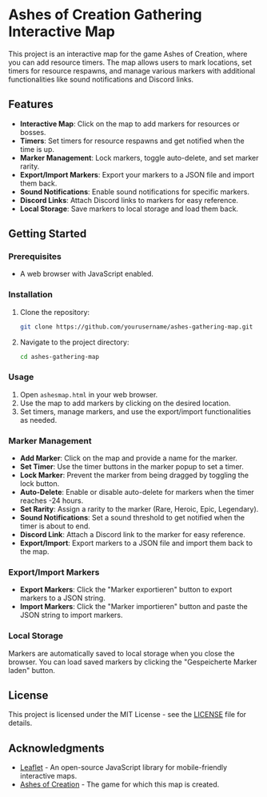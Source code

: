 # Ashes of Creation Gathering Interactive Map

This project is an interactive map for the game Ashes of Creation, where you can add resource timers. The map allows users to mark locations, set timers for resource respawns, and manage various markers with additional functionalities like sound notifications and Discord links.

## Features

- **Interactive Map**: Click on the map to add markers for resources or bosses.
- **Timers**: Set timers for resource respawns and get notified when the time is up.
- **Marker Management**: Lock markers, toggle auto-delete, and set marker rarity.
- **Export/Import Markers**: Export your markers to a JSON file and import them back.
- **Sound Notifications**: Enable sound notifications for specific markers.
- **Discord Links**: Attach Discord links to markers for easy reference.
- **Local Storage**: Save markers to local storage and load them back.

## Getting Started

### Prerequisites

- A web browser with JavaScript enabled.

### Installation

1. Clone the repository:
    ```sh
    git clone https://github.com/yourusername/ashes-gathering-map.git
    ```
2. Navigate to the project directory:
    ```sh
    cd ashes-gathering-map
    ```

### Usage

1. Open `ashesmap.html` in your web browser.
2. Use the map to add markers by clicking on the desired location.
3. Set timers, manage markers, and use the export/import functionalities as needed.

### Marker Management

- **Add Marker**: Click on the map and provide a name for the marker.
- **Set Timer**: Use the timer buttons in the marker popup to set a timer.
- **Lock Marker**: Prevent the marker from being dragged by toggling the lock button.
- **Auto-Delete**: Enable or disable auto-delete for markers when the timer reaches -24 hours.
- **Set Rarity**: Assign a rarity to the marker (Rare, Heroic, Epic, Legendary).
- **Sound Notifications**: Set a sound threshold to get notified when the timer is about to end.
- **Discord Link**: Attach a Discord link to the marker for easy reference.
- **Export/Import**: Export markers to a JSON file and import them back to the map.

### Export/Import Markers

- **Export Markers**: Click the "Marker exportieren" button to export markers to a JSON string.
- **Import Markers**: Click the "Marker importieren" button and paste the JSON string to import markers.

### Local Storage

Markers are automatically saved to local storage when you close the browser. You can load saved markers by clicking the "Gespeicherte Marker laden" button.

## License

This project is licensed under the MIT License - see the [LICENSE](LICENSE) file for details.

## Acknowledgments

- [Leaflet](https://leafletjs.com/) - An open-source JavaScript library for mobile-friendly interactive maps.
- [Ashes of Creation](https://ashesofcreation.com/) - The game for which this map is created.
